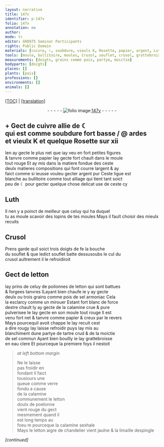 ```yaml
---
layout: narrative
title: 147v
identifier: p-147v
folio: 147v
annotation: no
author:
mode: tc
editor: GR8975 Seminar Participants
rights: Public Domain
materials: [cuivre, ☾, soubdure, vieulx K, Rosette, papier, argent, Luth, letton, de celuy de poilonnes de letton, sel armoniac, calamine crue & pure pulverisee, tartre crud, sel commun, eau clere, verre fondu, calamine, letton doulx de poelonne, letton aigre de chandelier, limaille despingle]
tools: [moule, bullitoire, moules, Crusol, souflet, crusol, grattebroisse]
measurements: [doigts, grains comme pois, partye, moictie]
bodyparts: [doigts]
places: []
plants: [pois]
professions: []
environments: []
animals: []
---
```


 <p><a href="{{ site.baseurl }}/diplomatic/">[TOC]</a> | <a href="{{ site.baseurl }}/texts/p-147v_tl/" target="_blank">[translation]</a></p><div class="folio" align="center">- - - - - <a href="http://gallica.bnf.fr/ark:/12148/btv1b10500001g/f300.image" target="_blank"><img src="https://cu-mkp.github.io/2017-workshop-edition/assets/photo-icon.png" alt="folio image: " style="display:inline-block; margin-bottom:-3px;"/>147v</a> - - - - - </div>  
  

## \+ Gect de <span class="m">cuivre</span> allie de <span class="m">☾</span><br/> qui est co<span class="exp">mm</span>e <span class="m">soubdure</span> fort basse / @ ard<span class="exp"><span class="ill"></span></span>es<br/> et <span class="m">vieulx K</span> et quelque <span class="m">R<span class="exp">osett</span>e</span> sur xii

 
Ien ay gecte le plus net que iay veu en fort petites figures<br/> & tanvre co<span class="exp">mm</span>e <span class="m">papier</span> Iay gecte fort chault dans le <span class="tl">moule</span><br/> tout rouge Et ay mis dans la matiere fondue de<span class="add">s</span> <span class="del">ceste</span><br/> deulx <span class="del">matieres</span> compositions qui font courre l<span class="m">argent</span> & ay<br/> faict co<span class="exp">mm</span>e si ieusse vouleu gecter <span class="m">argent</span> pur Ceste ligue est<br/> blanche au <span class="tl">bullitoire</span> co<span class="exp">mm</span>e tout alliage qui tient tant soict<br/> peu de <span class="m">☾</span> pour gecter quelque chose delicat use de ceste cy
 
 
  

## <span class="m">Luth</span>

 
Il nen y a poinct de meilleur que celuy <span class="del">qui ha</span> duquel<br/> tu as moule scavoir des lopins de tes <span class="tl">moules</span> Mays il fault choisir des mieulx recuits
 
 
  

## <span class="tl">Crusol</span>

 
Prens garde quil soict trois <span class="ms"><span class="bp">doigts</span></span> de <span class="del">fe</span> la bouche<br/> du <span class="tl">souflet</span> & que ledict <span class="tl">souflet</span> batte dess<span class="del">us</span>oubs le cul du<br/> <span class="tl">crusol</span> aultrem<span class="exp">ent</span> il le refroidiroit

 
  

## Gect de <span class="m">letton</span>

 
Iay prins <span class="m">de celuy de poilonnes de letton</span> qui sont battues<br/> & forgees tanvres <span class="del">I</span>Layant bien chaufe ie y ay gecte<br/> deulx ou trois <span class="ms">grains co<span class="exp">mm</span>e <span class="pa">pois</span></span> de <span class="m">sel armoniac</span> Cela<br/> la esclarcy co<span class="exp">mm</span>e un mirouer Estant fort blanc de force<br/> destre chault Iy ay gecte de la <span class="m">calamine crue & pure<br/> pulverisee</span> Ie lay gecte en son <span class="tl">moule</span> tout rouge Il est<br/> venu fort net & tanvre co<span class="exp">mm</span>e <span class="m">papier</span> & creux par le revers<br/> Mays pourcequil avoit chappe Ie lay recuit cest<br/> a dire rougy lay laisse refroidir puys lay mis au<br/> blanchiment dune <span class="ms">partye</span> de <span class="m">tartre crud</span> & de la <span class="ms">moictie</span><br/> de <span class="m">sel commun</span> Ayant bien bouilly ie lay <span class="tl">grattebroisse</span><br/> en <span class="m">eau clere</span> Et pourceque la premiere foys il nestoit
 
> *at left bottom margin*
> 
> 
>   Ne le laisse<br/> pas froidir en<br/> fondant Il faict<br/> tousiours une<br/> queue co<span class="exp">mm</span>e <span class="m">verre<br/> fondu</span> a cause<br/> de la <span class="m">calamine</span><br/> communem<span class="exp">ent</span> le <span class="m">letton<br/> doulx de poelonne</span><br/> vient rouge du gect<br/> mesmem<span class="exp">ent</span> quand il<br/> est long temps au<br/> foeu <span class="del">m</span> pourceque la <span class="m">calamine</span> sexhale<br/> Mays le <span class="m">letton aigre de chandelier</span> vient jaulne & la <span class="m">limaille despingle</span>
 
*[continued]*
 
 